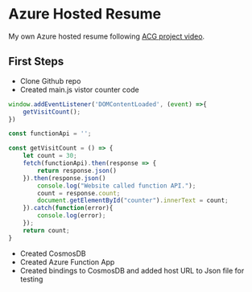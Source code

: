 # Azure Hosted Resume
My own Azure hosted resume following [ACG project video](https://www.youtube.com/watch?v=ieYrBWmkfno&t=4285s). 

## First Steps

- Clone Github repo 
- Created main.js vistor counter code

```js
window.addEventListener('DOMContentLoaded', (event) =>{
    getVisitCount();
})

const functionApi = '';

const getVisitCount = () => {
    let count = 30;
    fetch(functionApi).then(response => {
        return response.json()
    }).then(response.json()
        console.log("Website called function API.");
        count = response.count;
        document.getElementById("counter").innerText = count;
    }).catch(function(error){
        console.log(error);
    });
    return count;
}
```
- Created CosmosDB
- Created Azure Function App
- Created bindings to CosmosDB and added host URL to Json file for testing


